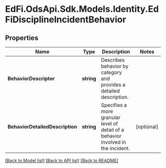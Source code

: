 # EdFi.OdsApi.Sdk.Models.Identity.EdFiDisciplineIncidentBehavior
## Properties

Name | Type | Description | Notes
------------ | ------------- | ------------- | -------------
**BehaviorDescriptor** | **string** | Describes behavior by category and provides a detailed description. | 
**BehaviorDetailedDescription** | **string** | Specifies a more granular level of detail of a behavior involved in the incident. | [optional] 

[[Back to Model list]](../README.md#documentation-for-models) [[Back to API list]](../README.md#documentation-for-api-endpoints) [[Back to README]](../README.md)

